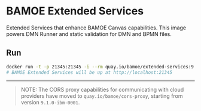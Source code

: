 # BAMOE Extended Services

Extended Services that enhance BAMOE Canvas capabilities. This image powers DMN Runner and static validation for DMN and BPMN files.

## Run

```bash
docker run -t -p 21345:21345 -i --rm quay.io/bamoe/extended-services:9.3.0-ibm-0007
# BAMOE Extended Services will be up at http://localhost:21345
```

---


> NOTE: The CORS proxy capabilities for communicating with cloud providers have moved to `quay.io/bamoe/cors-proxy`, starting from version `9.1.0-ibm-0001`.
